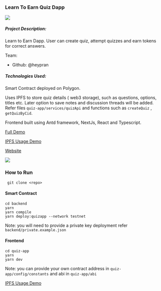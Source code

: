 ### Learn To Earn Quiz Dapp

![](https://i.imgur.com/waxVImv.png)

##### Project Description:

Learn to Earn Dapp.
User can create quiz, attempt quizzes and earn tokens for correct answers.

Team:

- Github: @heypran

##### Technologies Used:

Smart Contract deployed on Polygon.

Uses IPFS to store quiz details ( web3 storage), such as questions, options, titles etc. Later option to save notes and discussion threads will be added. Refer files `quiz-app/services/quizApi` and functions such as `createQuiz` , `getQuizByCid`.

Frontend built using Antd framework, NextJs, React and Typescript.

[Full Demo](https://youtu.be/NDrfNlxj5Wc)

[IPFS Usage Demo](https://youtu.be/nIAMJQLiEKQ)

[Website](https://quiz-dapp.web.app)

![](https://i.imgur.com/waxVImv.png)

### How to Run

```
 git clone <repo>
```

#### Smart Contract

```
cd backend
yarn
yarn compile
yarn deploy:quizapp --network testnet
```

Note: you will need to provide a private key deployment refer `backend/private.example.json`

#### Frontend

```
cd quiz-app
yarn
yarn dev
```

Note: you can provide your own contract address in `quiz-app/config/constants` and abi in `quiz-app/abi`

[IPFS Usage Demo](https://youtu.be/nIAMJQLiEKQ)
